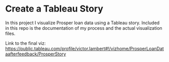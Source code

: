 # Create a Tableau Story

In this project I visualize Prosper loan data using a Tableau story. Included in this repo is the documentation of my process and the actual visualization files.

Link to the final viz:
https://public.tableau.com/profile/victor.lambert#!/vizhome/ProsperLoanDataafterfeedback/ProsperStory
